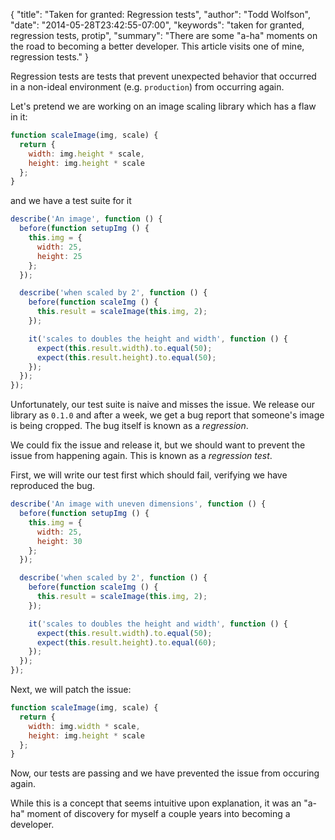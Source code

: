 {
  "title": "Taken for granted: Regression tests",
  "author": "Todd Wolfson",
  "date": "2014-05-28T23:42:55-07:00",
  "keywords": "taken for granted, regression tests, protip",
  "summary": "There are some &quot;a-ha&quot; moments on the road to becoming a better developer. This article visits one of mine, regression tests."
}

Regression tests are tests that prevent unexpected behavior that occurred in a non-ideal environment (e.g. `production`) from occurring again.

Let's pretend we are working on an image scaling library which has a flaw in it:

```js
function scaleImage(img, scale) {
  return {
    width: img.height * scale,
    height: img.height * scale
  };
}
```

and we have a test suite for it

```js
describe('An image', function () {
  before(function setupImg () {
    this.img = {
      width: 25,
      height: 25
    };
  });

  describe('when scaled by 2', function () {
    before(function scaleImg () {
      this.result = scaleImage(this.img, 2);
    });

    it('scales to doubles the height and width', function () {
      expect(this.result.width).to.equal(50);
      expect(this.result.height).to.equal(50);
    });
  });
});
```

Unfortunately, our test suite is naive and misses the issue. We release our library as `0.1.0` and after a week, we get a bug report that someone's image is being cropped. The bug itself is known as a *regression*.

We could fix the issue and release it, but we should want to prevent the issue from happening again. This is known as a *regression test*.

First, we will write our test first which should fail, verifying we have reproduced the bug.

```js
describe('An image with uneven dimensions', function () {
  before(function setupImg () {
    this.img = {
      width: 25,
      height: 30
    };
  });

  describe('when scaled by 2', function () {
    before(function scaleImg () {
      this.result = scaleImage(this.img, 2);
    });

    it('scales to doubles the height and width', function () {
      expect(this.result.width).to.equal(50);
      expect(this.result.height).to.equal(60);
    });
  });
});
```

Next, we will patch the issue:

```js
function scaleImage(img, scale) {
  return {
    width: img.width * scale,
    height: img.height * scale
  };
}
```

Now, our tests are passing and we have prevented the issue from occuring again.

While this is a concept that seems intuitive upon explanation, it was an "a-ha" moment of discovery for myself a couple years into becoming a developer.
